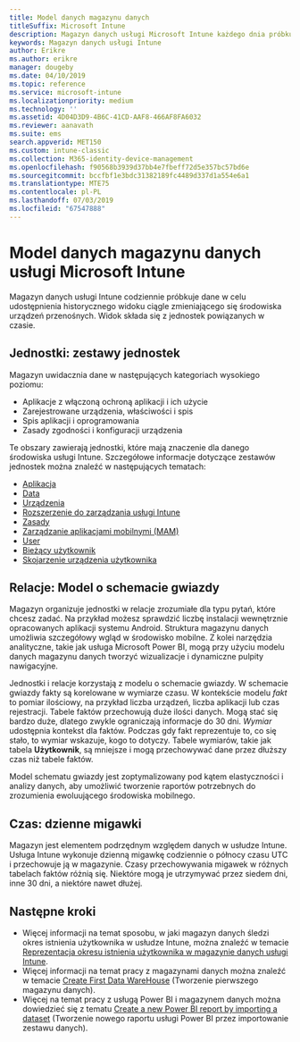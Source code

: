 ```yaml
---
title: Model danych magazynu danych
titleSuffix: Microsoft Intune
description: Magazyn danych usługi Microsoft Intune każdego dnia próbkuje dane, aby przedstawić widok historyczny ciągle zmieniającego się środowiska mobilnego.
keywords: Magazyn danych usługi Intune
author: Erikre
ms.author: erikre
manager: dougeby
ms.date: 04/10/2019
ms.topic: reference
ms.service: microsoft-intune
ms.localizationpriority: medium
ms.technology: ''
ms.assetid: 4D04D3D9-4B6C-41CD-AAF8-466AF8FA6032
ms.reviewer: aanavath
ms.suite: ems
search.appverid: MET150
ms.custom: intune-classic
ms.collection: M365-identity-device-management
ms.openlocfilehash: f90568b3939d37bb4e7fbeff72d5e357bc57bd6e
ms.sourcegitcommit: bccfbf1e3bdc31382189fc4489d337d1a554e6a1
ms.translationtype: MTE75
ms.contentlocale: pl-PL
ms.lasthandoff: 07/03/2019
ms.locfileid: "67547888"
---
```

# <a name="microsoft-intune-data-warehouse-data-model"></a>Model danych magazynu danych usługi Microsoft Intune

Magazyn danych usługi Intune codziennie próbkuje dane w celu udostępnienia historycznego widoku ciągle zmieniającego się środowiska urządzeń przenośnych. Widok składa się z jednostek powiązanych w czasie.

## <a name="entities-entity-sets"></a>Jednostki: zestawy jednostek

Magazyn uwidacznia dane w następujących kategoriach wysokiego poziomu:

  - Aplikacje z włączoną ochroną aplikacji i ich użycie
  - Zarejestrowane urządzenia, właściwości i spis
  - Spis aplikacji i oprogramowania
  - Zasady zgodności i konfiguracji urządzenia

Te obszary zawierają jednostki, które mają znaczenie dla danego środowiska usługi Intune. Szczegółowe informacje dotyczące zestawów jednostek można znaleźć w następujących tematach:

  - [Aplikacja](reports-ref-application.md)
  - [Data](reports-ref-date.md)
  - [Urządzenia](reports-ref-devices.md)
  - [Rozszerzenie do zarządzania usługi Intune](reports-ref-intunemanagementextension.md)
  - [Zasady](reports-ref-policy.md)
  - [Zarządzanie aplikacjami mobilnymi (MAM)](reports-ref-mobile-app-management.md)
  - [User](reports-ref-user.md)
  - [Bieżący użytkownik](reports-ref-current-user.md)
  - [Skojarzenie urządzenia użytkownika](reports-ref-user-device.md)

## <a name="relationships-star-schema-model"></a>Relacje: Model o schemacie gwiazdy

Magazyn organizuje jednostki w relacje zrozumiałe dla typu pytań, które chcesz zadać. Na przykład możesz sprawdzić liczbę instalacji wewnętrznie opracowanych aplikacji systemu Android. Struktura magazynu danych umożliwia szczegółowy wgląd w środowisko mobilne. Z kolei narzędzia analityczne, takie jak usługa Microsoft Power BI, mogą przy użyciu modelu danych magazynu danych tworzyć wizualizacje i dynamiczne pulpity nawigacyjne.

Jednostki i relacje korzystają z modelu o schemacie gwiazdy. W schemacie gwiazdy fakty są korelowane w wymiarze czasu. W kontekście modelu *fakt* to pomiar ilościowy, na przykład liczba urządzeń, liczba aplikacji lub czas rejestracji. Tabele faktów przechowują duże ilości danych. Mogą stać się bardzo duże, dlatego zwykle ograniczają informacje do 30 dni. *Wymiar* udostępnia kontekst dla faktów. Podczas gdy fakt reprezentuje to, co się stało, to wymiar wskazuje, kogo to dotyczy. Tabele wymiarów, takie jak tabela **Użytkownik**, są mniejsze i mogą przechowywać dane przez dłuższy czas niż tabele faktów. 

Model schematu gwiazdy jest zoptymalizowany pod kątem elastyczności i analizy danych, aby umożliwić tworzenie raportów potrzebnych do zrozumienia ewoluującego środowiska mobilnego.

## <a name="time-daily-snapshots"></a>Czas: dzienne migawki

Magazyn jest elementem podrzędnym względem danych w usłudze Intune. Usługa Intune wykonuje dzienną migawkę codziennie o północy czasu UTC i przechowuje ją w magazynie. Czasy przechowywania migawek w różnych tabelach faktów różnią się. Niektóre mogą je utrzymywać przez siedem dni, inne 30 dni, a niektóre nawet dłużej.

## <a name="next-steps"></a>Następne kroki

 - Więcej informacji na temat sposobu, w jaki magazyn danych śledzi okres istnienia użytkownika w usłudze Intune, można znaleźć w temacie [Reprezentacja okresu istnienia użytkownika w magazynie danych usługi Intune](reports-ref-user-timeline.md).
 - Więcej informacji na temat pracy z magazynami danych można znaleźć w temacie [Create First Data WareHouse](https://www.codeproject.com/Articles/652108/Create-First-Data-WareHouse) (Tworzenie pierwszego magazynu danych).
 - Więcej na temat pracy z usługą Power BI i magazynem danych można dowiedzieć się z tematu [Create a new Power BI report by importing a dataset](https://powerbi.microsoft.com/documentation/powerbi-service-create-a-new-report/) (Tworzenie nowego raportu usługi Power BI przez importowanie zestawu danych). 
